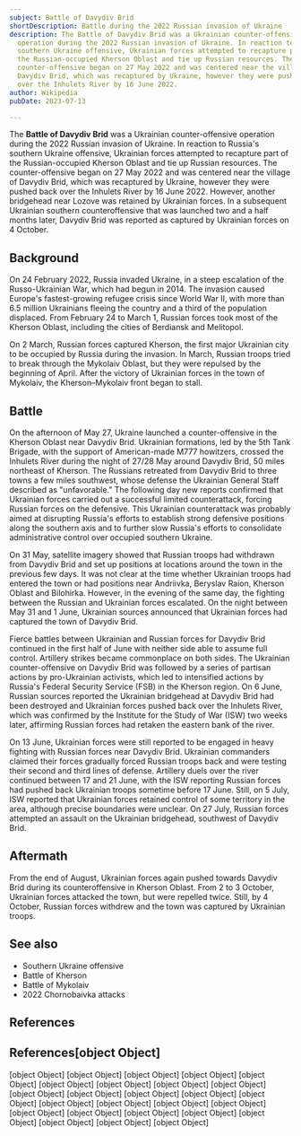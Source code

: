```yaml
---
subject: Battle of Davydiv Brid
shortDescription: Battle during the 2022 Russian invasion of Ukraine
description: The Battle of Davydiv Brid was a Ukrainian counter-offensive
  operation during the 2022 Russian invasion of Ukraine. In reaction to Russia's
  southern Ukraine offensive, Ukrainian forces attempted to recapture part of
  the Russian-occupied Kherson Oblast and tie up Russian resources. The
  counter-offensive began on 27 May 2022 and was centered near the village of
  Davydiv Brid, which was recaptured by Ukraine, however they were pushed back
  over the Inhulets River by 16 June 2022.
author: Wikipedia
pubDate: 2023-07-13

---
```


The **Battle of Davydiv Brid** was a Ukrainian counter-offensive operation during the 2022 Russian invasion of Ukraine. In reaction to Russia's southern Ukraine offensive, Ukrainian forces attempted to recapture part of the Russian-occupied Kherson Oblast and tie up Russian resources. The counter-offensive began on 27 May 2022 and was centered near the village of Davydiv Brid, which was recaptured by Ukraine, however they were pushed back over the Inhulets River by 16 June 2022. However, another bridgehead near Lozove was retained by Ukrainian forces. In a subsequent Ukrainian southern counteroffensive that was launched two and a half months later, Davydiv Brid was reported as captured by Ukrainian forces on 4 October.

## Background
On 24 February 2022, Russia invaded Ukraine, in a steep escalation of the Russo-Ukrainian War, which had begun in 2014. The invasion caused Europe's fastest-growing refugee crisis since World War II, with more than 6.5 million Ukrainians fleeing the country and a third of the population displaced. From February 24 to March 1, Russian forces took most of the Kherson Oblast, including the cities of Berdiansk and Melitopol.

On 2 March, Russian forces captured Kherson, the first major Ukrainian city to be occupied by Russia during the invasion. In March, Russian troops tried to break through the Mykolaiv Oblast, but they were repulsed by the beginning of April. After the victory of Ukrainian forces in the town of Mykolaiv, the Kherson–Mykolaiv front began to stall.

## Battle
On the afternoon of May 27, Ukraine launched a counter-offensive in the Kherson Oblast near Davydiv Brid. Ukrainian formations, led by the 5th Tank Brigade, with the support of American-made M777 howitzers, crossed the Inhulets River during the night of 27/28 May around Davydiv Brid, 50 miles northeast of Kherson. The Russians retreated from Davydiv Brid to three towns a few miles southwest, whose defense the Ukrainian General Staff described as "unfavorable." The following day new reports confirmed that Ukrainian forces carried out a successful limited counterattack, forcing Russian forces on the defensive. This Ukrainian counterattack was probably aimed at disrupting Russia's efforts to establish strong defensive positions along the southern axis and to further slow Russia's efforts to consolidate administrative control over occupied southern Ukraine.

On 31 May, satellite imagery showed that Russian troops had withdrawn from Davydiv Brid and set up positions at locations around the town in the previous few days. It was not clear at the time whether Ukrainian troops had entered the town or had positions near Andriivka, Beryslav Raion, Kherson Oblast and Bilohirka. However, in the evening of the same day, the fighting between the Russian and Ukrainian forces escalated. On the night between May 31 and 1 June, Ukrainian sources announced that Ukrainian forces had captured the town of Davydiv Brid.

Fierce battles between Ukrainian and Russian forces for Davydiv Brid continued in the first half of June with neither side able to assume full control. Artillery strikes became commonplace on both sides. The Ukrainian counter-offensive on Davydiv Brid was followed by a series of partisan actions by pro-Ukrainian activists, which led to intensified actions by Russia's Federal Security Service (FSB) in the Kherson region. On 6 June, Russian sources reported the Ukrainian bridgehead at Davydiv Brid had been destroyed and Ukrainian forces pushed back over the Inhulets River, which was confirmed by the Institute for the Study of War (ISW) two weeks later, affirming Russian forces had retaken the eastern bank of the river.

On 13 June, Ukrainian forces were still reported to be engaged in heavy fighting with Russian forces near Davydiv Brid. Ukrainian commanders claimed their forces gradually forced Russian troops back and were testing their second and third lines of defense. Artillery duels over the river continued between 17 and 21 June, with the ISW reporting Russian forces had pushed back Ukrainian troops sometime before 17 June. Still, on 5 July, ISW reported that Ukrainian forces retained control of some territory in the area, although precise boundaries were unclear. On 27 July, Russian forces attempted an assault on the Ukrainian bridgehead, southwest of Davydiv Brid.

## Aftermath
From the end of August, Ukrainian forces again pushed towards Davydiv Brid during its counteroffensive in Kherson Oblast. From 2 to 3 October, Ukrainian forces attacked the town, but were repelled twice. Still, by 4 October, Russian forces withdrew and the town was captured by Ukrainian troops.

## See also
 * Southern Ukraine offensive
 * Battle of Kherson
 * Battle of Mykolaiv
 * 2022 Chornobaivka attacks


## References
## References[object Object]
[object Object]
[object Object]
[object Object]
[object Object]
[object Object]
[object Object]
[object Object]
[object Object]
[object Object]
[object Object]
[object Object]
[object Object]
[object Object]
[object Object]
[object Object]
[object Object]
[object Object]
[object Object]
[object Object]
[object Object]
[object Object]
[object Object]
[object Object]
[object Object]
[object Object]
[object Object]